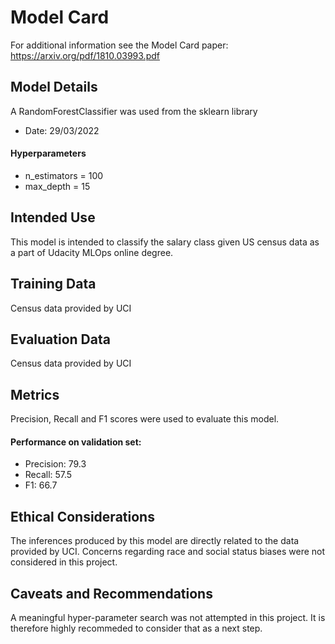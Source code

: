 # Model Card

For additional information see the Model Card paper: https://arxiv.org/pdf/1810.03993.pdf

## Model Details
A RandomForestClassifier was used from the sklearn library
- Date: 29/03/2022
#### Hyperparameters
- n_estimators = 100
- max_depth = 15

## Intended Use
This model is intended to classify the salary class given US census data as a part of Udacity MLOps online degree.

## Training Data
Census data provided by UCI 

## Evaluation Data
Census data provided by UCI 

## Metrics
Precision, Recall and F1 scores were used to evaluate this model.
#### Performance on validation set:
- Precision: 79.3
- Recall: 57.5
- F1: 66.7

## Ethical Considerations
The inferences produced by this model are directly related to the data provided by UCI. Concerns regarding race and social status biases were not considered in this project.

## Caveats and Recommendations
A meaningful hyper-parameter search was not attempted in this project. It is therefore highly recommeded to consider that as a next step.